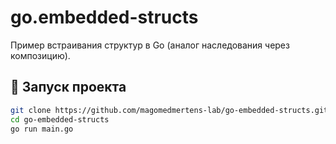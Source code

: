 # go.embedded-structs

Пример встраивания структур в Go (аналог наследования через композицию).

## 🚀 Запуск проекта

```bash
git clone https://github.com/magomedmertens-lab/go-embedded-structs.git
cd go-embedded-structs
go run main.go

